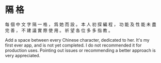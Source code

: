 # 隔 格
每 個 中 文 字 隔 一 格 ， 爲 她 而 設 。 
本 人 初 探 編 程 ， 功 能 及 性 能 未 盡 完 善 ， 不 建 議 實 際 使 用 。 祈 望 各 位 多 多 指 教 。

Add a space between every Chinese character, dedicated to her.
It's my first ever app, and is not yet completed. 
I do not recommended it for production uses.
Pointing out issues or recommending a better approach is very appreciated.
